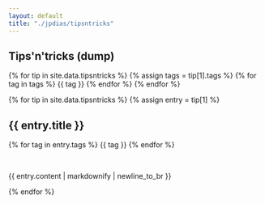 ```yaml
---
layout: default
title: "./jpdias/tipsntricks"
---
```


## Tips'n'tricks (dump)

{% for tip in site.data.tipsntricks %}
{% assign tags = tip[1].tags %}
{% for tag in tags %}
{{ tag }}
{% endfor %}
{% endfor %}




<div class="blog-content">
{% for tip in site.data.tipsntricks %}
{% assign entry = tip[1] %}

<h2> {{ entry.title }} </h2>


{% for tag in entry.tags %}
<span class="shield shield-blue">{{ tag }}</span>
{% endfor %}

<br>

{{ entry.content | markdownify | newline_to_br }}

{% endfor %}
</div>
